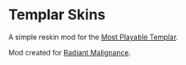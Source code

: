 # Templar Skins
A simple reskin mod for the [Most Playable Templar](https://thunderstore.io/package/TemplarBoyz/PlayableTemplar/).

Mod created for [Radiant Malignance](https://prodzpod.github.io/RadiantMalignance/index.html).